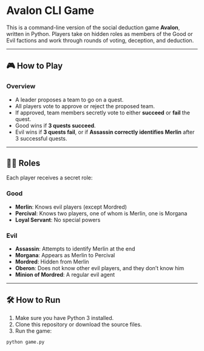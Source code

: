 # Avalon CLI Game

This is a command-line version of the social deduction game **Avalon**, written in Python. Players take on hidden roles as members of the Good or Evil factions and work through rounds of voting, deception, and deduction.

---

## 🎮 How to Play

### Overview

- A leader proposes a team to go on a quest.
- All players vote to approve or reject the proposed team.
- If approved, team members secretly vote to either **succeed** or **fail** the quest.
- Good wins if **3 quests succeed**.
- Evil wins if **3 quests fail**, or if **Assassin correctly identifies Merlin** after 3 successful quests.

---

## 🧙‍♂️ Roles

Each player receives a secret role:

### Good
- **Merlin**: Knows evil players (except Mordred)
- **Percival**: Knows two players, one of whom is Merlin, one is Morgana
- **Loyal Servant**: No special powers

### Evil
- **Assassin**: Attempts to identify Merlin at the end
- **Morgana**: Appears as Merlin to Percival
- **Mordred**: Hidden from Merlin
- **Oberon**: Does not know other evil players, and they don’t know him
- **Minion of Mordred**: A regular evil agent

---

## 🛠 How to Run

1. Make sure you have Python 3 installed.
2. Clone this repository or download the source files.
3. Run the game:

```bash
python game.py


